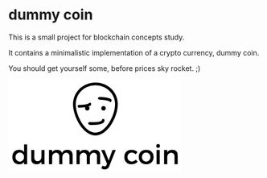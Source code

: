 # dummy coin

This is a small project for blockchain concepts study.

It contains a minimalistic implementation of a crypto currency, dummy coin.

You should get yourself some, before prices sky rocket. ;)

![alt text](public/images/dummy-coin-logo.png "dummy coin")

